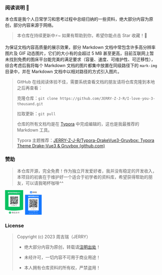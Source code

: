 ### 阅读说明 :book:

本仓库是我个人日常学习和思考过程中总结归纳的一些资料，绝大部分内容为原创，部分内容来源于网络。

> 本仓库在持续更新中:zap:~ 如果有帮助到你，希望你能点击 Star 收藏！:sparkling_heart:

为保证文档内容高质量的展示效果，部分 Markdown 文档中常包含许多高分辨率图片及 GIF 动态图片，它们的大小有的会超过 5 MB 甚至更高，目前互联网上暂未找到免费的图床平台能完美的满足要求（容量、速度、可维护性、可迁移性），综合考虑后我将每个 Markdown 文档的图片都集中放置在同级路径下的 `mark-img` 目录中，并在 Markdown 文档中以相对路径的方式引入图片。

> GitHub 在线阅读体验不佳，需要系统查看文档的朋友请将仓库克隆到本地之后再查看：
>
> 克隆仓库：`git clone https://github.com/JERRY-Z-J-R/I-love-you-3-thousand.git`
>
> 拉取更新：`git pull`
>
> 仓库的所有文档均是在 [Typora](https://typora.io/) 中完成编辑的，这也是我最推荐的 Markdown 工具。
>
> Typora 主题推荐：[JERRY-Z-J-R/Typora-DrakeVue3-Gruvbox: Typora Theme Drake-Vue3 & Gruvbox (github.com)](https://github.com/JERRY-Z-J-R/Typora-DrakeVue3-Gruvbox)

### 赞助

> 本仓库开源，完全免费！作为独立开发爱好者，我并没有稳定的开发收入，本项目的初衷在于维护好一个适合于初学者的资料库，希望获得帮助的朋友，可以请我喝杯咖啡^^

<img src="../mark-img/pay.png" alt="pay" width="24%" />

### License

> Copyright (c) 2023 周吉瑞（JERRY）
>
> - 绝大部分内容为原创，转载请[注明出处](https://github.com/JERRY-Z-J-R/I-love-you-3-thousand)！
>
> - 未经许可，一切内容不可用于商业用途！
>
> - 本人拥有仓库资料的所有权，严禁盗用！



